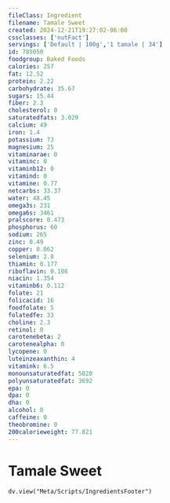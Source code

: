 ```yaml
---
fileClass: Ingredient
filename: Tamale Sweet
created: 2024-12-21T19:27:02-06:00
cssclasses: ['nutFact']
servings: ['Default | 100g','1 tamale | 34']
id: 785050
foodgroup: Baked Foods
calories: 257
fat: 12.52
protein: 2.22
carbohydrate: 35.67
sugars: 15.44
fiber: 2.3
cholesterol: 0
saturatedfats: 3.029
calcium: 49
iron: 1.4
potassium: 73
magnesium: 25
vitaminarae: 0
vitaminc: 0
vitaminb12: 0
vitamind: 0
vitamine: 0.77
netcarbs: 33.37
water: 48.45
omega3s: 231
omega6s: 3461
pralscore: 0.473
phosphorus: 60
sodium: 265
zinc: 0.49
copper: 0.062
selenium: 2.8
thiamin: 0.177
riboflavin: 0.108
niacin: 1.354
vitaminb6: 0.112
folate: 21
folicacid: 16
foodfolate: 5
folatedfe: 33
choline: 2.3
retinol: 0
carotenebeta: 2
carotenealpha: 0
lycopene: 0
luteinzeaxanthin: 4
vitamink: 6.5
monounsaturatedfat: 5020
polyunsaturatedfat: 3692
epa: 0
dpa: 0
dha: 0
alcohol: 0
caffeine: 0
theobromine: 0
200calorieweight: 77.821
---
```


# Tamale Sweet

```dataviewjs
dv.view("Meta/Scripts/IngredientsFooter")
```